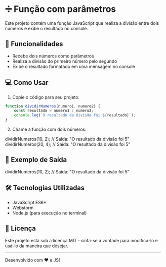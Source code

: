 # ➗ Função com parâmetros

Este projeto contém uma função JavaScript que realiza a divisão entre dois números e exibe o resultado no console.

## 🚀 Funcionalidades

- Recebe dois números como parâmetros
- Realiza a divisão do primeiro número pelo segundo
- Exibe o resultado formatado em uma mensagem no console

## 💻 Como Usar

1. Copie o código para seu projeto:
```javascript
function dividirNumeros(numero1, numero2) {
    const resultado = numero1 / numero2;
    console.log(`O resultado da divisão foi ${resultado}`);
}
````
2. Chame a função com dois números:

dividirNumeros(10, 2); // Saída: "O resultado da divisão foi 5"
dividirNumeros(20, 4); // Saída: "O resultado da divisão foi 5"

## 📌 Exemplo de Saída
dividirNumeros(10, 2);
// Saída: "O resultado da divisão foi 5"

## 🛠 Tecnologias Utilizadas

- JavaScript ES6+
- Webstorm
- Node.js (para execução no terminal)

## 📄 Licença

Este projeto está sob a licença MIT - sinta-se à vontade para modificá-lo e usá-lo da maneira que desejar.

---
Desenvolvido com ❤️ e JS!
